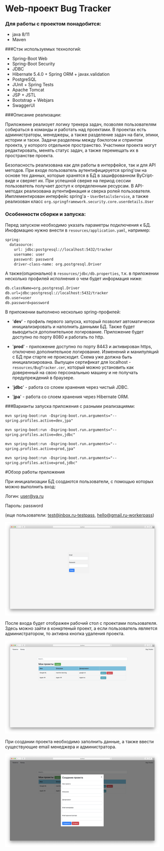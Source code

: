# Web-проект Bug Tracker
### Для работы с проектом понадобится:

* java 8/11
* Maven

###Стэк используемых технологий:

* Spring-Boot Web
* Spring-Boot Security
* JDBC
* Hibernate 5.4.0 + Spring ORM + javax.validation
* PostgreSQL
* JUnit + Spring Tests
* Apache Tomcat
* JSP + JSTL
* Bootstrap + Webjars
* SwaggerUI

###Описание реализации:

Приложеине реализует логику трекера задач, позволяя пользователям собираться 
в команды и работать над проектами. В проектах есть администраторы, менеджеры, а также разделение
задач на баги, эпики, истории и таски. Задачи разделены между бэклогом и спринтом проекта, 
у которого отдельное пространство. Участники проекта могут редактировать, менять статус задач, 
а также перемещать их в пространстве проекта.

Безопасность реализована как для работы в интерфейсе, так и для API методов. При входе пользователь 
аутентифицируется spring'ом на основе тех данных, которые хранятся в БД в зашифрованном ByCript-виде и 
сверяет их. При успешной сверке на период сессии пользователь получает доступ к определенным ресурсам.
В API-методах реализована аутентификация и сверка ролей пользователя. Имплементирован интерфейс 
spring'a - `UserDetailsService`, а также реализован класс `org.springframework.security.core.userdetails.User`  

### Особенности сборки и запуска:
 
Перед запуском необходимо указать параметры подключения к БД. Инофрмацию нужно внести в `resources/application.yaml`,
например: 

```
spring:
  datasource:
    url: jdbc:postgresql://localhost:5432/tracker
    username: user
    password: password
    driver-class-name: org.postgresql.Driver
``` 

А также(опционально) в `resources/jdbc/db.properties`, т.к. в приложении несколько профилей исполнения
о чем будет информация ниже:

```
db.className=org.postgresql.Driver
db.url=jdbc:postgresql://localhost:5432/tracker
db.user=user
db.password=password
``` 

В приложении выполнено несколько spring-профилей:
* '**dev**' - профиль первого запуска, который позволит автоматически инициализировать и наполнить
 данными БД. Также будет выводиться дополнительное логирование. Приложение будет доступно по порту 8080
 и работать по http.
 
* '**prod**' - приложение доступно по порту 8443 и активирован https, отключено дополнительное логирование.
Изменений и манипуляций с БД при старте не происходит. Схема уже должна быть инициализирована. Выпущен
сертификат для localhost - `resources/BugTracker.cer`, который можно установить как доверенный на 
свою персональныю машину и не получать предупреждений в браузере.

* '**jdbc**' - работа со слоем хранения через чистый JDBC.

* '**jpa**' - работа со слоем хранения через Hibernate ORM.

###Варианты запуска приложения с разными реализациями:

```
mvn spring-boot:run -Dspring-boot.run.arguments="--spring.profiles.active=dev,jpa"
```

```
mvn spring-boot:run -Dspring-boot.run.arguments="--spring.profiles.active=dev,jdbc"
```

```
mvn spring-boot:run -Dspring-boot.run.arguments="--spring.profiles.active=prod,jpa"
```

```
mvn spring-boot:run -Dspring-boot.run.arguments="--spring.profiles.active=prod,jdbc"
```

#Обзор работы приложения

При инициализации БД создаются пользователи, с помощью которых можно выполнить вход:

Логин:
user@ya.ru

Пароль: password

(еще пользователи: test@inbox.ru-testpass, hello@gmail.ru-workerpass)

![login](img/login.png) 

После входа будет отображен рабочий стол с проектами пользователя. Здесь можно зайти в конкртеный
проект, а если пользователь является администратором, то активна кнопка удаления проекта.

![overview](img/overview.png)

При создании проекта необходимо заполнить данные, а также ввести существующие email менеджера и
администратора. 

![](img/create_project.png)